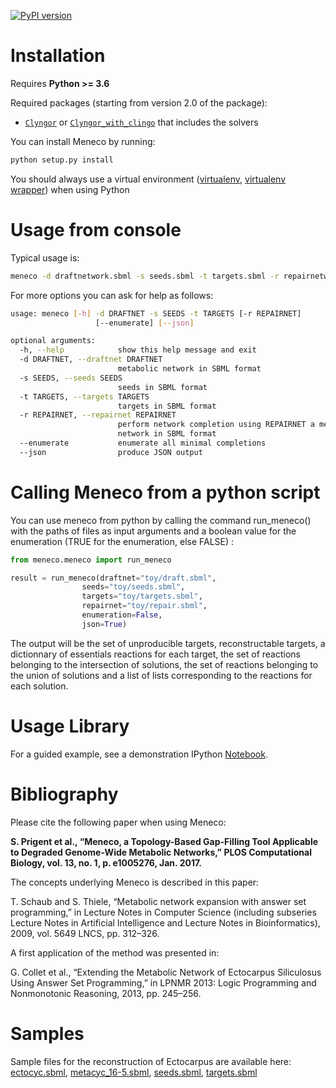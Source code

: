 [![PyPI version](https://img.shields.io/pypi/v/meneco.svg)](https://pypi.org/project/meneco/)
# Installation

Requires **Python >= 3.6**

Required packages (starting from version 2.0 of the package):
* [``Clyngor``](https://github.com/Aluriak/clyngor) or [``Clyngor_with_clingo``](https://github.com/Aluriak/clyngor-with-clingo) that includes the solvers

You can install Meneco by running:

```sh
python setup.py install
```

You should always use a virtual environment ([virtualenv](https://virtualenv.pypa.io/en/latest/), [virtualenv wrapper](https://virtualenvwrapper.readthedocs.io/en/latest/)) when using Python


# Usage from console

Typical usage is:

```sh
meneco -d draftnetwork.sbml -s seeds.sbml -t targets.sbml -r repairnetwork.sbml
```

For more options you can ask for help as follows:

```sh
usage: meneco [-h] -d DRAFTNET -s SEEDS -t TARGETS [-r REPAIRNET]
                   [--enumerate] [--json]

optional arguments:
  -h, --help            show this help message and exit
  -d DRAFTNET, --draftnet DRAFTNET
                        metabolic network in SBML format
  -s SEEDS, --seeds SEEDS
                        seeds in SBML format
  -t TARGETS, --targets TARGETS
                        targets in SBML format
  -r REPAIRNET, --repairnet REPAIRNET
                        perform network completion using REPAIRNET a metabolic
                        network in SBML format
  --enumerate           enumerate all minimal completions
  --json                produce JSON output
```

# Calling Meneco from a python script

You can use meneco from python by calling the command run_meneco() with the paths of files as input arguments and a boolean value for the enumeration (TRUE for the enumeration, else FALSE) :

```py
from meneco.meneco import run_meneco

result = run_meneco(draftnet="toy/draft.sbml", 
                seeds="toy/seeds.sbml", 
                targets="toy/targets.sbml", 
                repairnet="toy/repair.sbml", 
                enumeration=False, 
                json=True)
```

The output will be the set of unproducible targets, reconstructable targets, a dictionnary of essentials reactions for each target, the set of reactions belonging to the intersection of solutions, the set of reactions belonging to the union of solutions and a list of lists corresponding to the reactions for each solution. 

# Usage Library

For a guided example, see a demonstration IPython [Notebook](http://nbviewer.jupyter.org/github/bioasp/meneco/blob/master/meneco.ipynb).


# Bibliography

Please cite the following paper when using Meneco:

**S. Prigent et al., “Meneco, a Topology-Based Gap-Filling Tool Applicable to Degraded Genome-Wide Metabolic Networks,” PLOS Computational Biology, vol. 13, no. 1, p. e1005276, Jan. 2017.**

The concepts underlying Meneco is described in this paper:

T. Schaub and S. Thiele, “Metabolic network expansion with answer set programming,” in Lecture Notes in Computer Science (including subseries Lecture Notes in Artificial Intelligence and Lecture Notes in Bioinformatics), 2009, vol. 5649 LNCS, pp. 312–326.

A first application of the method was presented in:

G. Collet et al., “Extending the Metabolic Network of Ectocarpus Siliculosus Using Answer Set Programming,” in LPNMR 2013: Logic Programming and Nonmonotonic Reasoning, 2013, pp. 245–256.


# Samples

Sample files for the reconstruction of Ectocarpus are available here: [ectocyc.sbml][1], [metacyc_16-5.sbml][2], [seeds.sbml][3], [targets.sbml][4]

[1]: http://bioasp.github.io/downloads/samples/ectodata/ectocyc.sbml
[2]: http://bioasp.github.io/downloads/samples/ectodata/metacyc_16-5.sbml
[3]: http://bioasp.github.io/downloads/samples/ectodata/seeds.sbml
[4]: http://bioasp.github.io/downloads/samples/ectodata/targets.sbml
